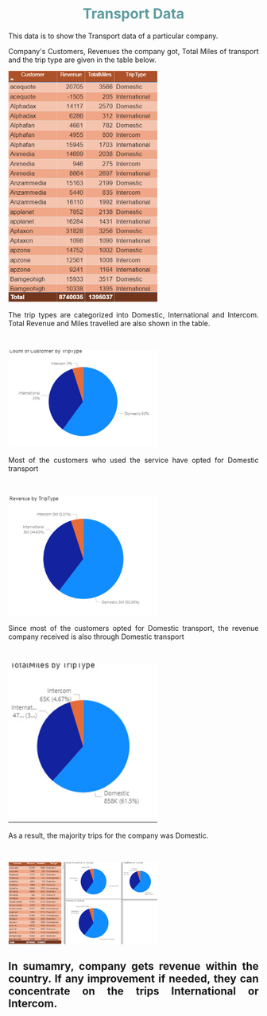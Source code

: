 <html>
<head>
	
</head>
<body>
<h1 style="color: #5e9ca0; text-align: center;">Transport Data</h1>
<p style="text-align: justify;">This data is to show the Transport data of a particular company.</p>
<p style="text-align: justify;">Company's Customers, Revenues the company got, Total Miles of transport and the trip type are given in the table below.</p>
<p style="text-align: justify;"><img src="Images/TransportData01.jpg" alt="" width="300" /></p>
<p style="text-align: justify;">The trip types are categorized into Domestic, International and Intercom. Total Revenue and Miles travelled are also shown in the table.</p>
<p style="text-align: justify;">&nbsp;</p>
<p style="text-align: justify;"><img src="Images/TransportData02.jpg" alt="" width="300" /></p>
<p style="text-align: justify;">Most of the customers who used the service have opted for Domestic transport</p>
<p style="text-align: justify;">&nbsp;</p>
<p style="text-align: justify;"><img src="Images/TransportData03.jpg" alt="" width="300" /></p>
<p style="text-align: justify;">Since most of the customers opted for Domestic transport, the revenue company received is also through Domestic transport</p>
<p style="text-align: justify;">&nbsp;</p>
<p style="text-align: justify;"><img src="Images/TransportData04.jpg" alt="" width="300" /></p>
<p style="text-align: justify;">As a result, the majority trips for the company was Domestic.</p>
<p style="text-align: justify;">&nbsp;</p>
<p style="text-align: justify;"><img src="Images/TransportData.jpg" alt="" width="300" /></p>
<h2 style="text-align: justify;"><strong>In sumamry, company gets revenue within the country. If any improvement if needed, they can concentrate on the trips International or Intercom.</strong></h2>
</body>
</html>
